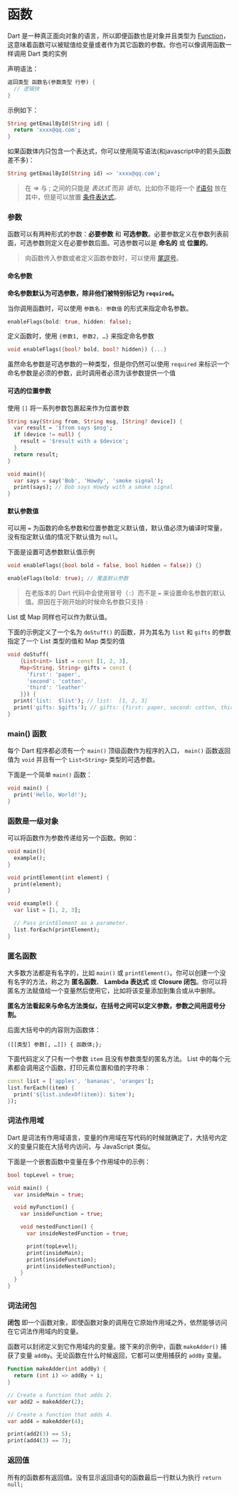 # 函数

Dart 是一种真正面向对象的语言，所以即便函数也是对象并且类型为 [Function](https://api.dart.cn/stable/dart-core/Function-class.html)，这意味着函数可以被赋值给变量或者作为其它函数的参数。你也可以像调用函数一样调用 Dart 类的实例

声明语法：

```dart
返回类型 函数名(参数类型 行参) {
  // 逻辑快
}
```

示例如下：

```dart
String getEmailById(String id) {
  return 'xxxx@qq.com';
}
```

如果函数体内只包含一个表达式，你可以使用简写语法(和javascript中的箭头函数差不多)：

```dart
String getEmailById(String id) => 'xxxx@qq.com';
```

> 在 => 与 ; 之间的只能是 *表达式* 而非 *语句*。比如你不能将一个 [if语句](https://dart.cn/guides/language/language-tour#if-and-else) 放在其中，但是可以放置 [条件表达式](https://dart.cn/guides/language/language-tour#conditional-expressions)。

### 参数

函数可以有两种形式的参数：**必要参数** 和 **可选参数**。必要参数定义在参数列表前面，可选参数则定义在必要参数后面。可选参数可以是 **命名的** 或 **位置的**。

> 向函数传入参数或者定义函数参数时，可以使用 [尾逗号](https://dart.cn/guides/language/language-tour#trailing-comma)。

#### 命名参数

**命名参数默认为可选参数，除非他们被特别标记为 `required`。**

当你调用函数时，可以使用 `参数名: 参数值` 的形式来指定命名参数。

```dart
enableFlags(bold: true, hidden: false);
```

定义函数时，使用 `{参数1, 参数2, …}` 来指定命名参数

```dart
void enableFlags({bool? bold, bool? hidden}) {...}
```

虽然命名参数是可选参数的一种类型，但是你仍然可以使用 `required` 来标识一个命名参数是必须的参数，此时调用者必须为该参数提供一个值

#### 可选的位置参数

使用 `[]` 将一系列参数包裹起来作为位置参数

```dart
String say(String from, String msg, [String? device]) {
  var result = '$from says $msg';
  if (device != null) {
    result = '$result with a $device';
  }
  return result;
}

void main(){
  var says = say('Bob', 'Howdy', 'smoke signal');
  print(says); // Bob says Howdy with a smoke signal
}
```

#### 默认参数值

可以用 `=` 为函数的命名参数和位置参数定义默认值，默认值必须为编译时常量，没有指定默认值的情况下默认值为 `null`。

下面是设置可选参数默认值示例

```dart
void enableFlags({bool bold = false, bool hidden = false}) {}

enableFlags(bold: true); // 覆盖默认参数
```

> 在老版本的 Dart 代码中会使用冒号（`:`）而不是 `=` 来设置命名参数的默认值。原因在于刚开始的时候命名参数只支持 `:`

List 或 Map 同样也可以作为默认值。

下面的示例定义了一个名为 `doStuff()` 的函数，并为其名为 `list` 和 `gifts` 的参数指定了一个 List 类型的值和 Map 类型的值

```dart
void doStuff(
    {List<int> list = const [1, 2, 3],
    Map<String, String> gifts = const {
      'first': 'paper',
      'second': 'cotton',
      'third': 'leather'
    }}) {
  print('list:  $list'); // list:  [1, 2, 3]
  print('gifts: $gifts'); // gifts: {first: paper, second: cotton, third: leather}
}
```

### main() 函数

每个 Dart 程序都必须有一个 `main()` 顶级函数作为程序的入口， `main()` 函数返回值为 `void` 并且有一个 `List<String>` 类型的可选参数。

下面是一个简单 `main()` 函数：

```dart
void main() {
  print('Hello, World!');
}
```

### 函数是一级对象

可以将函数作为参数传递给另一个函数。例如：

```dart
void main(){
  example();
}

void printElement(int element) {
  print(element);
}

void example() {
  var list = [1, 2, 3];

  // Pass printElement as a parameter.
  list.forEach(printElement);
}
```

### 匿名函数

大多数方法都是有名字的，比如 `main()` 或 `printElement()`。你可以创建一个没有名字的方法，称之为 **匿名函数**、 **Lambda 表达式** 或 **Closure 闭包**。你可以将匿名方法赋值给一个变量然后使用它，比如将该变量添加到集合或从中删除。

**匿名方法看起来与命名方法类似，在括号之间可以定义参数，参数之间用逗号分割。**

后面大括号中的内容则为函数体：

```
([[类型] 参数[, …]]) { 函数体;};
```

下面代码定义了只有一个参数 `item` 且没有参数类型的匿名方法。 List 中的每个元素都会调用这个函数，打印元素位置和值的字符串：

```dart
const list = ['apples', 'bananas', 'oranges'];
list.forEach((item) {
  print('${list.indexOf(item)}: $item');
});
```

### 词法作用域

Dart 是词法有作用域语言，变量的作用域在写代码的时候就确定了，大括号内定义的变量只能在大括号内访问，与 JavaScript 类似。

下面是一个嵌套函数中变量在多个作用域中的示例：

```dart
bool topLevel = true;

void main() {
  var insideMain = true;

  void myFunction() {
    var insideFunction = true;

    void nestedFunction() {
      var insideNestedFunction = true;

      print(topLevel);
      print(insideMain);
      print(insideFunction);
      print(insideNestedFunction);
    }
  }
}
```

### 词法闭包

**闭包** 即一个函数对象，即使函数对象的调用在它原始作用域之外，依然能够访问在它词法作用域内的变量。

函数可以封闭定义到它作用域内的变量。接下来的示例中，函数 `makeAdder()` 捕获了变量 `addBy`。无论函数在什么时候返回，它都可以使用捕获的 `addBy` 变量。

```dart
Function makeAdder(int addBy) {
  return (int i) => addBy + i;
}

// Create a function that adds 2.
var add2 = makeAdder(2);

// Create a function that adds 4.
var add4 = makeAdder(4);

print(add2(3) == 5);
print(add4(3) == 7);
```

### 返回值

所有的函数都有返回值。没有显示返回语句的函数最后一行默认为执行 `return null;`

